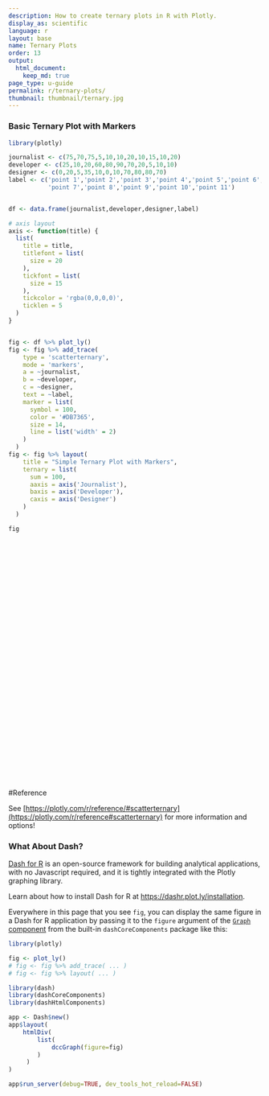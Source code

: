 ```yaml
---
description: How to create ternary plots in R with Plotly.
display_as: scientific
language: r
layout: base
name: Ternary Plots
order: 13
output:
  html_document:
    keep_md: true
page_type: u-guide
permalink: r/ternary-plots/
thumbnail: thumbnail/ternary.jpg
---
```



### Basic Ternary Plot with Markers


```r
library(plotly)

journalist <- c(75,70,75,5,10,10,20,10,15,10,20)
developer <- c(25,10,20,60,80,90,70,20,5,10,10)
designer <- c(0,20,5,35,10,0,10,70,80,80,70)
label <- c('point 1','point 2','point 3','point 4','point 5','point 6',
           'point 7','point 8','point 9','point 10','point 11')


df <- data.frame(journalist,developer,designer,label)

# axis layout
axis <- function(title) {
  list(
    title = title,
    titlefont = list(
      size = 20
    ),
    tickfont = list(
      size = 15
    ),
    tickcolor = 'rgba(0,0,0,0)',
    ticklen = 5
  )
}


fig <- df %>% plot_ly()
fig <- fig %>% add_trace(
    type = 'scatterternary',
    mode = 'markers',
    a = ~journalist,
    b = ~developer,
    c = ~designer,
    text = ~label,
    marker = list( 
      symbol = 100,
      color = '#DB7365',
      size = 14,
      line = list('width' = 2)
    )
  )
fig <- fig %>% layout(
    title = "Simple Ternary Plot with Markers",
    ternary = list(
      sum = 100,
      aaxis = axis('Journalist'),
      baxis = axis('Developer'),
      caxis = axis('Designer')
    )
  )

fig
```

<div id="htmlwidget-f4504c52ffa6a90e149f" style="width:672px;height:480px;" class="plotly html-widget"></div>
<script type="application/json" data-for="htmlwidget-f4504c52ffa6a90e149f">{"x":{"visdat":{"210015ccca42":["function () ","plotlyVisDat"]},"cur_data":"210015ccca42","attrs":{"210015ccca42":{"alpha_stroke":1,"sizes":[10,100],"spans":[1,20],"type":"scatterternary","mode":"markers","a":{},"b":{},"c":{},"text":{},"marker":{"symbol":100,"color":"#DB7365","size":14,"line":{"width":2}},"inherit":true}},"layout":{"margin":{"b":40,"l":60,"t":25,"r":10},"title":"Simple Ternary Plot with Markers","ternary":{"sum":100,"aaxis":{"title":"Journalist","titlefont":{"size":20},"tickfont":{"size":15},"tickcolor":"rgba(0,0,0,0)","ticklen":5},"baxis":{"title":"Developer","titlefont":{"size":20},"tickfont":{"size":15},"tickcolor":"rgba(0,0,0,0)","ticklen":5},"caxis":{"title":"Designer","titlefont":{"size":20},"tickfont":{"size":15},"tickcolor":"rgba(0,0,0,0)","ticklen":5}},"hovermode":"closest","showlegend":false},"source":"A","config":{"modeBarButtonsToAdd":["hoverclosest","hovercompare"],"showSendToCloud":false},"data":[{"type":"scatterternary","mode":"markers","a":[75,70,75,5,10,10,20,10,15,10,20],"b":[25,10,20,60,80,90,70,20,5,10,10],"c":[0,20,5,35,10,0,10,70,80,80,70],"text":["point 1","point 2","point 3","point 4","point 5","point 6","point 7","point 8","point 9","point 10","point 11"],"marker":{"color":"#DB7365","symbol":100,"size":14,"line":{"color":"rgba(31,119,180,1)","width":2}},"line":{"color":"rgba(31,119,180,1)"},"frame":null}],"highlight":{"on":"plotly_click","persistent":false,"dynamic":false,"selectize":false,"opacityDim":0.2,"selected":{"opacity":1},"debounce":0},"shinyEvents":["plotly_hover","plotly_click","plotly_selected","plotly_relayout","plotly_brushed","plotly_brushing","plotly_clickannotation","plotly_doubleclick","plotly_deselect","plotly_afterplot","plotly_sunburstclick"],"base_url":"https://plot.ly"},"evals":[],"jsHooks":[]}</script>

#Reference

See [https://plotly.com/r/reference/#scatterternary](https://plotly.com/r/reference#scatterternary) for more information and options!
### What About Dash?

[Dash for R](https://dashr.plot.ly/) is an open-source framework for building analytical applications, with no Javascript required, and it is tightly integrated with the Plotly graphing library. 

Learn about how to install Dash for R at https://dashr.plot.ly/installation.

Everywhere in this page that you see `fig`, you can display the same figure in a Dash for R application by passing it to the `figure` argument of the [`Graph` component](https://dashr.plot.ly/dash-core-components/graph) from the built-in `dashCoreComponents` package like this:


```r
library(plotly)

fig <- plot_ly() 
# fig <- fig %>% add_trace( ... )
# fig <- fig %>% layout( ... ) 

library(dash)
library(dashCoreComponents)
library(dashHtmlComponents)

app <- Dash$new()
app$layout(
    htmlDiv(
        list(
            dccGraph(figure=fig) 
        )
     )
)

app$run_server(debug=TRUE, dev_tools_hot_reload=FALSE)
```

